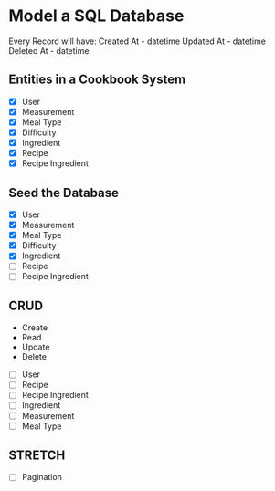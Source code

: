# Model a SQL Database

Every Record will have:
Created At - datetime
Updated At - datetime
Deleted At - datetime

## Entities in a Cookbook System

- [x] User
- [x] Measurement
- [x] Meal Type
- [x] Difficulty
- [x] Ingredient
- [x] Recipe
- [x] Recipe Ingredient

## Seed the Database

- [x] User
- [x] Measurement
- [x] Meal Type
- [x] Difficulty
- [x] Ingredient
- [ ] Recipe
- [ ] Recipe Ingredient

## CRUD

- Create
- Read
- Update
- Delete

- [ ] User
- [ ] Recipe
- [ ] Recipe Ingredient
- [ ] Ingredient
- [ ] Measurement
- [ ] Meal Type

## STRETCH

- [ ] Pagination

